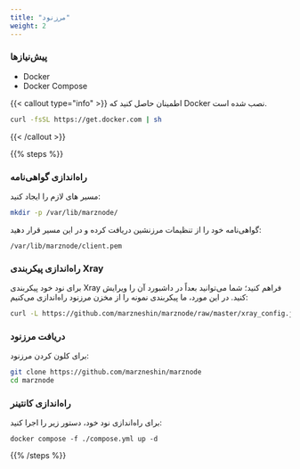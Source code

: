 ```yaml
---
title: "مرزنود"
weight: 2
---
```


### پیش‌نیازها

- Docker
- Docker Compose

{{< callout type="info" >}}
اطمینان حاصل کنید که Docker نصب شده است.

```sh
curl -fsSL https://get.docker.com | sh
```

{{< /callout >}}

{{% steps %}}

### راه‌اندازی گواهی‌نامه

مسیر های لازم را ایجاد کنید:

```sh
mkdir -p /var/lib/marznode/
```

گواهی‌نامه خود را از تنظیمات مرزنشین دریافت کرده و در این مسیر قرار دهید:

`/var/lib/marznode/client.pem`

### راه‌اندازی پیکربندی Xray

برای نود خود پیکربندی Xray فراهم کنید؛ شما می‌توانید بعداً در داشبورد آن را ویرایش کنید.
در این مورد، ما پیکربندی نمونه را از مخزن مرزنود راه‌اندازی می‌کنیم:

```sh
curl -L https://github.com/marzneshin/marznode/raw/master/xray_config.json > /var/lib/marznode/xray_config.json
```

### دریافت مرزنود

برای کلون کردن مرزنود:

```sh
git clone https://github.com/marzneshin/marznode
cd marznode
```

### راه‌اندازی کانتینر

برای راه‌اندازی نود خود، دستور زیر را اجرا کنید:

```shell
docker compose -f ./compose.yml up -d
```

{{% /steps %}}
